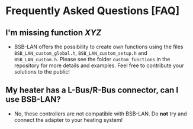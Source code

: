 # Frequently Asked Questions [FAQ]

## I'm missing function *XYZ*
- BSB-LAN offers the possibility to create own functions using the files `BSB_LAN_custom_global.h`, `BSB_LAN_custom_setup.h` and `BSB_LAN_custom.h`. Please see the folder `custom_functions` in the repository for more details and examples. Feel free to contribute your solutions to the public!

## My heater has a L-Bus/R-Bus connector, can I use BSB-LAN?
- No, these controllers are not compatible with BSB-LAN. Do **not** try and connect the adapter to your heating system!
 